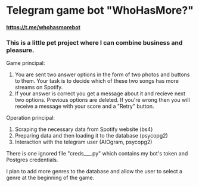 # **Telegram game bot "WhoHasMore?"**

#### https://t.me/whohasmorebot

### This is a little pet project where I can combine business and pleasure.

Game principal:
1. You are sent two answer options in the form of two photos and buttons to them. Your task is to decide which of these two songs has more streams on Spotify.
2. If your answer is correct you get a message about it and recieve next two options. Previous options are deleted.
If you're wrong then you will receive a message with your score and a "Retry" button.


Operation principal:
1. Scraping the necessary data from Spotify website (bs4)
2. Preparing data and then loading it to the database (psycopg2)
3. Interaction with the telegram user (AIOgram, psycopg2)


There is one ignored file "creds___.py" which contains my bot's token and Postgres credentials.


I plan to add more genres to the database and allow the user to select a genre at the beginning of the game.

